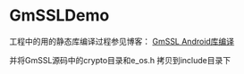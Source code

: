 # GmSSLDemo

工程中的用的静态库编译过程参见博客： [GmSSL Android库编译](https://www.cnblogs.com/freedreamnight/p/14745843.html)

并将GmSSL源码中的crypto目录和e_os.h 拷贝到include目录下
